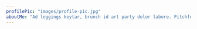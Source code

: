 ```yaml
---
profilePic: "images/profile-pic.jpg"
aboutMe: "Ad leggings keytar, brunch id art party dolor labore. Pitchfork yr enim lo-fi before they sold out qui."
---
```

